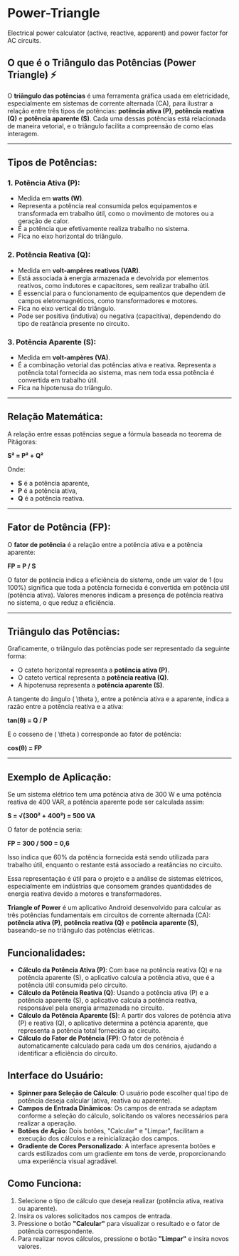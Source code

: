# Power-Triangle
Electrical power calculator (active, reactive, apparent) and power factor for AC circuits.

## O que é o Triângulo das Potências (Power Triangle) ⚡

O **triângulo das potências** é uma ferramenta gráfica usada em eletricidade, especialmente em sistemas de corrente alternada (CA), para ilustrar a relação entre três tipos de potências: **potência ativa (P)**, **potência reativa (Q)** e **potência aparente (S)**. Cada uma dessas potências está relacionada de maneira vetorial, e o triângulo facilita a compreensão de como elas interagem.

---

## Tipos de Potências:

### 1. **Potência Ativa (P)**:
- Medida em **watts (W)**.
- Representa a potência real consumida pelos equipamentos e transformada em trabalho útil, como o movimento de motores ou a geração de calor.
- É a potência que efetivamente realiza trabalho no sistema.
- Fica no eixo horizontal do triângulo.

### 2. **Potência Reativa (Q)**:
- Medida em **volt-ampères reativos (VAR)**.
- Está associada à energia armazenada e devolvida por elementos reativos, como indutores e capacitores, sem realizar trabalho útil. 
- É essencial para o funcionamento de equipamentos que dependem de campos eletromagnéticos, como transformadores e motores.
- Fica no eixo vertical do triângulo.
- Pode ser positiva (indutiva) ou negativa (capacitiva), dependendo do tipo de reatância presente no circuito.

### 3. **Potência Aparente (S)**:
- Medida em **volt-ampères (VA)**.
- É a combinação vetorial das potências ativa e reativa. Representa a potência total fornecida ao sistema, mas nem toda essa potência é convertida em trabalho útil.
- Fica na hipotenusa do triângulo.

---

## Relação Matemática:
A relação entre essas potências segue a fórmula baseada no teorema de Pitágoras:

**S² = P² + Q²**

Onde:
- **S** é a potência aparente,
- **P** é a potência ativa,
- **Q** é a potência reativa.

---

## Fator de Potência (FP):
O **fator de potência** é a relação entre a potência ativa e a potência aparente:

**FP = P / S**

O fator de potência indica a eficiência do sistema, onde um valor de 1 (ou 100%) significa que toda a potência fornecida é convertida em potência útil (potência ativa). Valores menores indicam a presença de potência reativa no sistema, o que reduz a eficiência.

---

## Triângulo das Potências:
Graficamente, o triângulo das potências pode ser representado da seguinte forma:

- O cateto horizontal representa a **potência ativa (P)**.
- O cateto vertical representa a **potência reativa (Q)**.
- A hipotenusa representa a **potência aparente (S)**.

A tangente do ângulo \( \theta \), entre a potência ativa e a aparente, indica a razão entre a potência reativa e a ativa:

**tan(θ) = Q / P**

E o cosseno de \( \theta \) corresponde ao fator de potência:

**cos(θ) = FP**

---

## Exemplo de Aplicação:
Se um sistema elétrico tem uma potência ativa de 300 W e uma potência reativa de 400 VAR, a potência aparente pode ser calculada assim:

**S = √(300² + 400²) = 500 VA**

O fator de potência seria:

**FP = 300 / 500 = 0,6**

Isso indica que 60% da potência fornecida está sendo utilizada para trabalho útil, enquanto o restante está associado a reatâncias no circuito.

Essa representação é útil para o projeto e a análise de sistemas elétricos, especialmente em indústrias que consomem grandes quantidades de energia reativa devido a motores e transformadores.

**Triangle of Power** é um aplicativo Android desenvolvido para calcular as três potências fundamentais em circuitos de corrente alternada (CA): **potência ativa (P)**, **potência reativa (Q)** e **potência aparente (S)**, baseando-se no triângulo das potências elétricas.

## Funcionalidades:

- **Cálculo da Potência Ativa (P)**: Com base na potência reativa (Q) e na potência aparente (S), o aplicativo calcula a potência ativa, que é a potência útil consumida pelo circuito.
- **Cálculo da Potência Reativa (Q)**: Usando a potência ativa (P) e a potência aparente (S), o aplicativo calcula a potência reativa, responsável pela energia armazenada no circuito.
- **Cálculo da Potência Aparente (S)**: A partir dos valores de potência ativa (P) e reativa (Q), o aplicativo determina a potência aparente, que representa a potência total fornecida ao circuito.
- **Cálculo do Fator de Potência (FP)**: O fator de potência é automaticamente calculado para cada um dos cenários, ajudando a identificar a eficiência do circuito.

## Interface do Usuário:

- **Spinner para Seleção de Cálculo**: O usuário pode escolher qual tipo de potência deseja calcular (ativa, reativa ou aparente).
- **Campos de Entrada Dinâmicos**: Os campos de entrada se adaptam conforme a seleção do cálculo, solicitando os valores necessários para realizar a operação.
- **Botões de Ação**: Dois botões, "Calcular" e "Limpar", facilitam a execução dos cálculos e a reinicialização dos campos.
- **Gradiente de Cores Personalizado**: A interface apresenta botões e cards estilizados com um gradiente em tons de verde, proporcionando uma experiência visual agradável.

## Como Funciona:

1. Selecione o tipo de cálculo que deseja realizar (potência ativa, reativa ou aparente).
2. Insira os valores solicitados nos campos de entrada.
3. Pressione o botão **"Calcular"** para visualizar o resultado e o fator de potência correspondente.
4. Para realizar novos cálculos, pressione o botão **"Limpar"** e insira novos valores.

